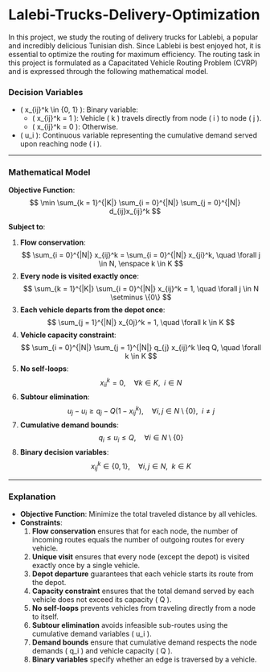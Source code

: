 # Lalebi-Trucks-Delivery-Optimization

In this project, we study the routing of delivery trucks for Lablebi, a popular and incredibly delicious Tunisian dish. Since Lablebi is best enjoyed hot, it is essential to optimize the routing for maximum efficiency. The routing task in this project is formulated as a Capacitated Vehicle Routing Problem (CVRP) and is expressed through the following mathematical model.

### Decision Variables

- \( x_{ij}^k \in \{0, 1\} \): Binary variable:
  - \( x_{ij}^k = 1 \): Vehicle \( k \) travels directly from node \( i \) to node \( j \).
  - \( x_{ij}^k = 0 \): Otherwise.
- \( u_i \): Continuous variable representing the cumulative demand served upon reaching node \( i \).

---

### Mathematical Model

**Objective Function**:
$$
\min \sum_{k = 1}^{|K|} \sum_{i = 0}^{|N|} \sum_{j = 0}^{|N|} d_{ij}x_{ij}^k
$$

**Subject to**:
1. **Flow conservation**:
   $$
   \sum_{i = 0}^{|N|} x_{ij}^k = \sum_{i = 0}^{|N|} x_{ji}^k, \quad \forall j \in N, \enspace k \in K
   $$
2. **Every node is visited exactly once**:
   $$
   \sum_{k = 1}^{|K|} \sum_{i = 0}^{|N|} x_{ij}^k = 1, \quad \forall j \in N \setminus \{0\}
   $$
3. **Each vehicle departs from the depot once**:
   $$
   \sum_{j = 1}^{|N|} x_{0j}^k = 1, \quad \forall k \in K
   $$
4. **Vehicle capacity constraint**:
   $$
   \sum_{i = 0}^{|N|} \sum_{j = 1}^{|N|} q_{j} x_{ij}^k \leq Q, \quad \forall k \in K
   $$
5. **No self-loops**:
   $$
   x_{ii}^k = 0, \quad \forall k \in K, \enspace i \in N
   $$
6. **Subtour elimination**:
   $$
   u_{j} - u_{i} \geq q_{j} - Q(1 - x_{ij}^k), \quad \forall i, j \in N \setminus \{0\}, \enspace i \neq j
   $$
7. **Cumulative demand bounds**:
   $$
   q_{i} \leq u_{i} \leq Q, \quad \forall i \in N \setminus \{0\}
   $$
8. **Binary decision variables**:
   $$
   x_{ij}^k \in \{0, 1\}, \quad \forall i, j \in N, \enspace k \in K
   $$

---

### Explanation

- **Objective Function**: Minimize the total traveled distance by all vehicles.
- **Constraints**:
  1. **Flow conservation** ensures that for each node, the number of incoming routes equals the number of outgoing routes for every vehicle.
  2. **Unique visit** ensures that every node (except the depot) is visited exactly once by a single vehicle.
  3. **Depot departure** guarantees that each vehicle starts its route from the depot.
  4. **Capacity constraint** ensures that the total demand served by each vehicle does not exceed its capacity \( Q \).
  5. **No self-loops** prevents vehicles from traveling directly from a node to itself.
  6. **Subtour elimination** avoids infeasible sub-routes using the cumulative demand variables \( u_i \).
  7. **Demand bounds** ensure that cumulative demand respects the node demands \( q_i \) and vehicle capacity \( Q \).
  8. **Binary variables** specify whether an edge is traversed by a vehicle.
